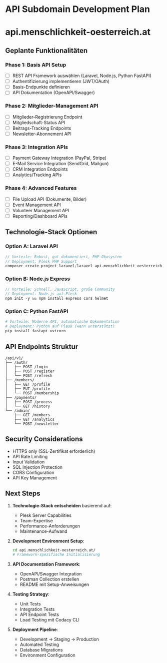 # API Subdomain Development Plan
# api.menschlichkeit-oesterreich.at

## Geplante Funktionalitäten

### Phase 1: Basis API Setup
- [ ] REST API Framework auswählen (Laravel, Node.js, Python FastAPI)
- [ ] Authentifizierung implementieren (JWT/OAuth)
- [ ] Basis-Endpunkte definieren
- [ ] API Dokumentation (OpenAPI/Swagger)

### Phase 2: Mitglieder-Management API
- [ ] Mitglieder-Registrierung Endpoint
- [ ] Mitgliedschaft-Status API
- [ ] Beitrags-Tracking Endpoints
- [ ] Newsletter-Abonnement API

### Phase 3: Integration APIs
- [ ] Payment Gateway Integration (PayPal, Stripe)
- [ ] E-Mail Service Integration (SendGrid, Mailgun)
- [ ] CRM Integration Endpoints
- [ ] Analytics/Tracking APIs

### Phase 4: Advanced Features
- [ ] File Upload API (Dokumente, Bilder)
- [ ] Event Management API
- [ ] Volunteer Management API  
- [ ] Reporting/Dashboard APIs

## Technologie-Stack Optionen

### Option A: Laravel API
```php
// Vorteile: Robust, gut dokumentiert, PHP-Ökosystem
// Deployment: Plesk PHP Support
composer create-project laravel/laravel api.menschlichkeit-oesterreich.at
```

### Option B: Node.js Express
```javascript
// Vorteile: Schnell, JavaScript, große Community
// Deployment: Node.js auf Plesk
npm init -y && npm install express cors helmet
```

### Option C: Python FastAPI
```python
# Vorteile: Moderne API, automatische Dokumentation
# Deployment: Python auf Plesk (wenn unterstützt)
pip install fastapi uvicorn
```

## API Endpoints Struktur

```
/api/v1/
├── /auth/
│   ├── POST /login
│   ├── POST /register  
│   └── POST /refresh
├── /members/
│   ├── GET /profile
│   ├── PUT /profile
│   └── POST /membership
├── /payments/
│   ├── POST /process
│   └── GET /history
└── /admin/
    ├── GET /members
    ├── GET /analytics
    └── POST /newsletter
```

## Security Considerations

- HTTPS only (SSL-Zertifikat erforderlich)
- API Rate Limiting
- Input Validation
- SQL Injection Protection
- CORS Configuration
- API Key Management

## Next Steps

1. **Technologie-Stack entscheiden** basierend auf:
   - Plesk Server Capabilities
   - Team-Expertise  
   - Performance-Anforderungen
   - Maintenance-Aufwand

2. **Development Environment Setup**:
   ```bash
   cd api.menschlichkeit-oesterreich.at/
   # Framework-spezifische Initialisierung
   ```

3. **API Documentation Framework**:
   - OpenAPI/Swagger Integration
   - Postman Collection erstellen
   - README mit Setup-Anweisungen

4. **Testing Strategy**:
   - Unit Tests
   - Integration Tests
   - API Endpoint Tests
   - Load Testing mit Codacy CLI

5. **Deployment Pipeline**:
   - Development → Staging → Production
   - Automated Testing
   - Database Migrations
   - Environment Configuration